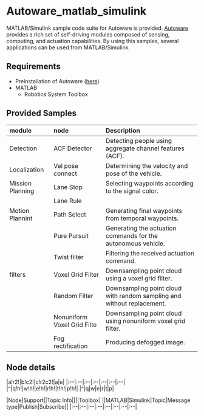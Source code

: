 # Autoware_matlab_simulink
MATLAB/Simulink sample code suite for Autoware is provided. [Autoware](https://github.com/CPFL/Autoware) provides a rich set of self-driving modules composed of sensing, computing, and actuation capabilities. By using this samples, several applications can be used from MATLAB/Simulink.

## Requirements
- Preinstallation of Autoware ([here](https://github.com/CPFL/Autoware/wiki/Source-Build))
- MATLAB
	- Robotics System Toolbox

## Provided Samples
|module|node|Description|
|:--|:--|:--|
|Detection|ACF Detector|Detecting people using aggregate channel features (ACF).|
|Localization|Vel pose connect|Determining the velocity and pose of the vehicle.|
|Mission Planning|Lane Stop|Selecting waypoints according to the signal color.|
||Lane Rule||
|Motion Plannint|Path Select|Generating final waypoints from temporal waypoints.|
||Pure Pursuit|Generating the actuation commands for the autonomous vehicle.|
||Twist filter|Filtering the received actuation command.|
|filters|Voxel Grid Filter|Downsampling point cloud using a voxel grid filter.
||Random Filter|Downsampling point cloud with random sampling and without replacement.|
||Nonuniform Voxel Grid Filte|Downsampling point cloud using nonuniform voxel grid filter.|
||Fog rectification|Producing defogged image.|

## Node details
|a!r2!|b!c2!|c!r2c2!|a|e|
|:--|:--|:--|:--|:--|:--|:--|
|^|q!h!|w!h!|e!h!|r!h!|t!h!|p!h!|
|^|q|w|e|r|t|p|


|Node|Support||Topic Info||||Toolbox|
||MATLAB|Simulink|Topic|Message type|Publish|Subscribe||
|:--|:--|:--|:--|:--|:--|:--|:--|